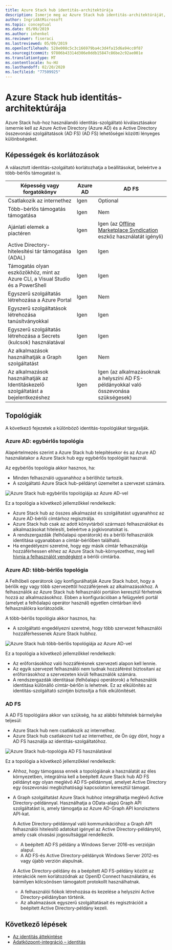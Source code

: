 ```yaml
---
title: Azure Stack hub identitás-architektúrája
description: Ismerje meg az Azure Stack hub identitás-architektúráját, valamint az Azure AD és a AD FS közötti különbségeket.
author: IngridAtMicrosoft
ms.topic: conceptual
ms.date: 05/09/2019
ms.author: inhenkel
ms.reviewer: fiseraci
ms.lastreviewed: 05/09/2019
ms.openlocfilehash: 528e008c5c3c166979ba4c3d4fa15d6a94cc0f87
ms.sourcegitcommit: 97806b43314d306e0ddb15847c86be2c92ae001e
ms.translationtype: MT
ms.contentlocale: hu-HU
ms.lasthandoff: 02/20/2020
ms.locfileid: "77509925"
---
```

# <a name="identity-architecture-for-azure-stack-hub"></a>Azure Stack hub identitás-architektúrája

Azure Stack hub-hoz használandó identitás-szolgáltató kiválasztásakor ismernie kell az Azure Active Directory (Azure AD) és a Active Directory összevonási szolgáltatások (AD FS) (AD FS) lehetőségei közötti lényeges különbségeket.

## <a name="capabilities-and-limitations"></a>Képességek és korlátozások

A választott identitás-szolgáltató korlátozhatja a beállításokat, beleértve a több-bérlős támogatást is.

|Képesség vagy forgatókönyv        |Azure AD  |AD FS  |
|------------------------------|----------|-------|
|Csatlakozik az internethez     |Igen       |Optional|
|Több-bérlős támogatás támogatása     |Igen       |Nem      |
|Ajánlati elemek a piactéren |Igen       |Igen (az [Offline Marketplace Syndication](azure-stack-download-azure-marketplace-item.md#disconnected-or-a-partially-connected-scenario) eszköz használatát igényli)|
|Active Directory-hitelesítési tár támogatása (ADAL) |Igen |Igen|
|Támogatás olyan eszközökhöz, mint az Azure CLI, a Visual Studio és a PowerShell  |Igen |Igen|
|Egyszerű szolgáltatás létrehozása a Azure Portal     |Igen |Nem|
|Egyszerű szolgáltatások létrehozása tanúsítványokkal      |Igen |Igen|
|Egyszerű szolgáltatás létrehozása a Secrets (kulcsok) használatával    |Igen |Igen|
|Az alkalmazások használhatják a Graph szolgáltatást           |Igen |Nem|
|Az alkalmazások használhatják az Identitáskezelő szolgáltatást a bejelentkezéshez |Igen |Igen (az alkalmazásoknak a helyszíni AD FS-példányokkal való összevonása szükségesek) |

## <a name="topologies"></a>Topológiák

A következő fejezetek a különböző identitás-topológiákat tárgyalják.

### <a name="azure-ad-single-tenant-topology"></a>Azure AD: egybérlős topológia

Alapértelmezés szerint a Azure Stack hub telepítésekor és az Azure AD használatakor a Azure Stack hub egy egybérlős topológiát használ.

Az egybérlős topológia akkor hasznos, ha:
- Minden felhasználó ugyanahhoz a bérlőhöz tartozik.
- A szolgáltató Azure Stack hub-példányt üzemeltet a szervezet számára.

![Azure Stack hub egybérlős topológiája az Azure AD-vel](media/azure-stack-identity-architecture/single-tenant.png)

Ez a topológia a következő jellemzőkkel rendelkezik:

- Azure Stack hub az összes alkalmazást és szolgáltatást ugyanahhoz az Azure AD-bérlői címtárhoz regisztrálja.
- Azure Stack hub csak az adott könyvtárból származó felhasználókat és alkalmazásokat hitelesíti, beleértve a jogkivonatokat is.
- A rendszergazdák (felhőalapú operátorok) és a bérlői felhasználók identitása ugyanabban a címtár-bérlőben található.
- Ha engedélyezni szeretné, hogy egy másik címtár felhasználója hozzáférhessen ehhez az Azure Stack hub-környezethez, meg kell [hívnia a felhasználót vendégként](azure-stack-identity-overview.md#guest-users) a bérlői címtárba.

### <a name="azure-ad-multi-tenant-topology"></a>Azure AD: több-bérlős topológia

A Felhőbeli operátorok úgy konfigurálhatják Azure Stack hubot, hogy a bérlők egy vagy több szervezettől hozzáférjenek az alkalmazásokhoz. A felhasználók az Azure Stack hub felhasználói portálon keresztül férhetnek hozzá az alkalmazásokhoz. Ebben a konfigurációban a felügyeleti portál (amelyet a felhőalapú operátor használ) egyetlen címtárban lévő felhasználókra korlátozódik.

A több-bérlős topológia akkor hasznos, ha:

- A szolgáltató engedélyezni szeretné, hogy több szervezet felhasználói hozzáférhessenek Azure Stack hubhoz.

![Azure Stack hub több-bérlős topológiája az Azure AD-vel](media/azure-stack-identity-architecture/multi-tenant.png)

Ez a topológia a következő jellemzőkkel rendelkezik:

- Az erőforrásokhoz való hozzáférésnek szervezeti alapon kell lennie.
- Az egyik szervezet felhasználói nem tudnak hozzáférést biztosítani az erőforrásokhoz a szervezeten kívüli felhasználók számára.
- A rendszergazdák identitásai (felhőalapú operátorok) a felhasználók identitása különálló címtár-bérlőn is lehetnek. Ez az elkülönítés az identitás-szolgáltató szintjén biztosítja a fiók elkülönítését.
 
### <a name="ad-fs"></a>AD FS

A AD FS topológiára akkor van szükség, ha az alábbi feltételek bármelyike teljesül:

- Azure Stack hub nem csatlakozik az internethez.
- Azure Stack hub csatlakozni tud az internethez, de Ön úgy dönt, hogy a AD FS használja az identitás-szolgáltatóhoz.
  
![Azure Stack hub-topológia AD FS használatával](media/azure-stack-identity-architecture/adfs.png)

Ez a topológia a következő jellemzőkkel rendelkezik:

- Ahhoz, hogy támogassa ennek a topológiának a használatát az éles környezetben, integrálnia kell a beépített Azure Stack hub AD FS példányt egy olyan meglévő AD FS-példánnyal, amelyet Active Directory egy összevonási megbízhatósági kapcsolaton keresztül támogat.
- A Graph szolgáltatást Azure Stack hubhoz integrálhatja meglévő Active Directory-példánnyal. Használhatja a OData-alapú Graph API szolgáltatást is, amely támogatja az Azure AD-Graph API konzisztens API-kat.

  A Active Directory-példánnyal való kommunikációhoz a Graph API felhasználói hitelesítő adatokat igényel az Active Directory-példánytól, amely csak olvasási jogosultsággal rendelkezik.
  - A beépített AD FS példány a Windows Server 2016-es verzióján alapul.
  - A AD FS-és Active Directory-példányok Windows Server 2012-es vagy újabb verzión alapulnak.
  
  A Active Directory-példány és a beépített AD FS-példány között az interakciók nem korlátozódnak az OpenID Connect használatára, és bármilyen kölcsönösen támogatott protokollt használhatnak.
  - A felhasználói fiókok létrehozása és kezelése a helyszíni Active Directory-példányban történik.
  - Az alkalmazások egyszerű szolgáltatásait és regisztrációit a beépített Active Directory-példány kezeli.

## <a name="next-steps"></a>Következő lépések

- [Az identitás áttekintése](azure-stack-identity-overview.md)
- [Adatközpont-integráció – identitás](azure-stack-integrate-identity.md)
